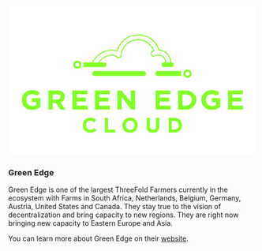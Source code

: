 ![greenedgecloud logo](./img/greenedgecloud_logo.jpg)

### Green Edge

Green Edge is one of the largest ThreeFold Farmers currently in the ecosystem with Farms in South Africa, Netherlands, Belgium, Germany, Austria, United States and Canada. They stay true to the vision of decentralization and bring capacity to new regions. They are right now bringing new capacity to Eastern Europe and Asia. 

You can learn more about Green Edge on their [website](https://greenedgecloud.com).
